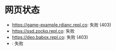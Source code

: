 # 网页状态
- https://game-example.rdianc.repl.co: 失败 (403)
- https://ssd.zockq.repl.co: 失败
- https://deo.babox.repl.co: 失败 (403)
- : 失败
